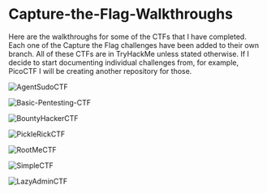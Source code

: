 # Capture-the-Flag-Walkthroughs
Here are the walkthroughs for some of the CTFs that I have completed.
Each one of the Capture the Flag challenges have been added to their own branch.
All of these CTFs are in TryHackMe unless stated otherwise. If I decide to start documenting individual challenges from, for example, PicoCTF I will be creating another repository for those.

![AgentSudoCTF](https://github.com/bryceburrow/Capture-the-Flag-Walkthroughs/tree/AgentSudoCTF)

![Basic-Pentesting-CTF](https://github.com/bryceburrow/Capture-the-Flag-Walkthroughs/tree/Basic-Pentesting-CTF)

![BountyHackerCTF](https://github.com/bryceburrow/Capture-the-Flag-Walkthroughs/tree/BountyHackerCTF)

![PickleRickCTF](https://github.com/bryceburrow/Capture-the-Flag-Walkthroughs/tree/PickleRickCTF)

![RootMeCTF](https://github.com/bryceburrow/Capture-the-Flag-Walkthroughs/tree/RootMeCTF)

![SimpleCTF](https://github.com/bryceburrow/Capture-the-Flag-Walkthroughs/tree/SimpleCTF)

![LazyAdminCTF](https://github.com/bryceburrow/Capture-the-Flag-Walkthroughs/tree/LazyAdminCTF)
